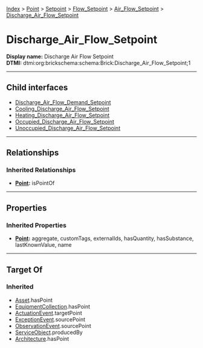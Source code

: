[Index](../../../../../Index.md) > [Point](../../../../Point.md) > [Setpoint](../../../Setpoint.md) > [Flow_Setpoint](../../Flow_Setpoint.md) > [Air_Flow_Setpoint](../Air_Flow_Setpoint.md) > [Discharge_Air_Flow_Setpoint](#)
# Discharge_Air_Flow_Setpoint

**Display name:** Discharge Air Flow Setpoint<br />
**DTMI:** dtmi:org:brickschema:schema:Brick:Discharge_Air_Flow_Setpoint;1

---

## Child interfaces
* [Discharge_Air_Flow_Demand_Setpoint](Discharge_Air_Flow_Demand_Setpoint.md)
* [Cooling_Discharge_Air_Flow_Setpoint](Cooling_Discharge_Air_Flow_Setpoint/Cooling_Discharge_Air_Flow_Setpoint.md)
* [Heating_Discharge_Air_Flow_Setpoint](Heating_Discharge_Air_Flow_Setpoint/Heating_Discharge_Air_Flow_Setpoint.md)
* [Occupied_Discharge_Air_Flow_Setpoint](Occupied_Discharge_Air_Flow_Setpoint/Occupied_Discharge_Air_Flow_Setpoint.md)
* [Unoccupied_Discharge_Air_Flow_Setpoint](Unoccupied_Discharge_Air_Flow_Setpoint/Unoccupied_Discharge_Air_Flow_Setpoint.md)

---

## Relationships

### Inherited Relationships
* **[Point](../../../../Point.md):** isPointOf

---

## Properties

### Inherited Properties
* **[Point](../../../../Point.md):** aggregate, customTags, externalIds, hasQuantity, hasSubstance, lastKnownValue, name

---

## Target Of
### Inherited
* [Asset](../../../../../Asset/Asset.md).hasPoint
* [EquipmentCollection](../../../../../Collection/EquipmentCollection.md).hasPoint
* [ActuationEvent](../../../../../Event/PointEvent/ActuationEvent.md).targetPoint
* [ExceptionEvent](../../../../../Event/PointEvent/ExceptionEvent.md).sourcePoint
* [ObservationEvent](../../../../../Event/PointEvent/ObservationEvent.md).sourcePoint
* [ServiceObject](../../../../../Information/ServiceObject/ServiceObject.md).producedBy
* [Architecture](../../../../../Space/Architecture/Architecture.md).hasPoint

